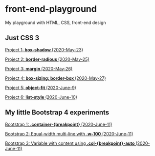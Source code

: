# front-end-playground

My playground with HTML, CSS, front-end design

<h2> Just CSS 3</h2>

[Project 1: <b> box-shadow </b> (2020-May-23)](https://github.com/trinafirefox/cssplayground/tree/master/2020-May-23rd)

[Project 2: <b> border-radious </b> (2020-May-25)](https://github.com/trinafirefox/cssplayground/tree/master/2020-May-25th)

[Project 3: <b> margin </b> (2020-May-26)](https://github.com/trinafirefox/cssplayground/tree/master/2020-May-26th)

[Project 4: <b> box-sizing: border-box </b> (2020-May-27)](https://github.com/trinafirefox/cssplayground/tree/master/2020-May-27th)

[Project 5: <b> object-fit </b> (2020-June-9)](https://github.com/trinafirefox/cssplayground/tree/master/2020-June-9th)

[Project 6: <b> list-style </b> (2020-June-10)](https://github.com/trinafirefox/cssplayground/tree/master/2020-June-10th)

<h2> My little Bootstrap 4 experiments </h2>

[Bootstrap 1: <b> .container-{breakpoint} </b> (2020-June-11)](https://github.com/trinafirefox/cssplayground/tree/master/2020-June-11th)

[Bootstrap 2: Equal-width multi-line with <b>.w-100</b> (2020-June-11)](https://github.com/trinafirefox/cssplayground/tree/master/2020-June-12th)

[Bootstrap 3: Variable with content using <b>.col-{breakpoint}-auto </b> (2020-June-11)](https://github.com/trinafirefox/cssplayground/tree/master/2020-June-12th)


